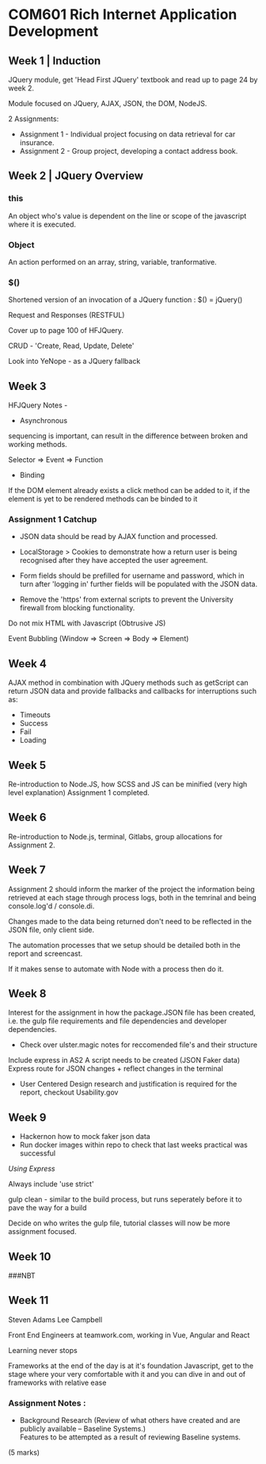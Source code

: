# COM601 Rich Internet Application Development 


## Week 1 | Induction 

JQuery module, get 'Head First JQuery' textbook and read up to page 24 by week 2. 

Module focused on JQuery, AJAX, JSON, the DOM, NodeJS.

2 Assignments: 

* Assignment 1 - Individual project focusing on data retrieval for car insurance.
* Assignment 2 - Group project, developing a contact address book.

## Week 2 | JQuery Overview 

### this 

An object who's value is dependent on the line or scope of the javascript where it is executed.

### Object 

An action performed on an array, string, variable, tranformative.

### $() 

Shortened version of an invocation of a JQuery function : $() = jQuery()

Request and Responses (RESTFUL)

Cover up to page 100 of HFJQuery.

CRUD - 'Create, Read, Update, Delete' 

Look into YeNope - as a JQuery fallback 

## Week 3

HFJQuery Notes - 

* Asynchronous 

sequencing is important, can result in the difference between broken and working methods. 

Selector => Event => Function 

* Binding 

If the DOM element already exists a click method can be added to it, if the element is yet to be rendered methods can be binded to it


### Assignment 1 Catchup 

- JSON data should be read by AJAX function and processed.

- LocalStorage > Cookies to demonstrate how a return user is being recognised after they have accepted the user agreement. 

- Form fields should be prefilled for username and password, which in turn after 'logging in' further fields will be populated with the JSON data. 

- Remove the 'https' from external scripts to prevent the University firewall from blocking functionality. 


Do not mix HTML with Javascript (Obtrusive JS)

Event Bubbling (Window => Screen => Body => Element)

## Week 4 

AJAX method in combination with JQuery methods such as getScript can return JSON data and provide fallbacks and callbacks for interruptions such as:

- Timeouts
- Success
- Fail 
- Loading 

## Week 5 

Re-introduction to Node.JS, how SCSS and JS can be minified (very high level explanation) Assignment 1 completed. 

## Week 6 

Re-introduction to Node.js, terminal, Gitlabs, group allocations for Assignment 2. 

## Week 7

Assignment 2 should inform the marker of the project the information being retrieved at each stage through process logs, both in the temrinal and being console.log'd / console.di. 

Changes made to the data being returned don't need to be reflected in the JSON file, only client side. 

The automation processes that we setup should be detailed both in the report and screencast. 

If it makes sense to automate with Node with a process then do it. 

## Week 8 

Interest for the assignment in how the package.JSON file has been created, i.e. the gulp file requirements and file dependencies and developer dependencies. 

* Check over ulster.magic notes for reccomended file's and their structure 

Include express in AS2 
A script needs to be created (JSON Faker data)
Express route for JSON changes + reflect changes in the terminal 

* User Centered Design research and justification is required for the report, checkout Usability.gov 


## Week 9

- Hackernon how to mock faker json data 
- Run docker images within repo to check that last weeks practical was successful 



*Using Express*

Always include 'use strict' 

gulp clean - similar to the build process, but runs seperately before it to pave the way for a build 

Decide on who writes the gulp file, tutorial classes will now be more assignment focused.

## Week 10 

###NBT 

## Week 11

Steven Adams
Lee Campbell 

Front End Engineers at teamwork.com, working in Vue, Angular and React 

Learning never stops 

Frameworks at the end of the day is at it's foundation Javascript, get to the stage where your very comfortable with it and you can dive in and out of frameworks with relative ease


### Assignment Notes : 

* Background Research
(Review	of	what	others	have	created	and	are	publicly	available	– Baseline	Systems.)		
Features	to	be	attempted	as	a result	of	reviewing	Baseline systems.

(5 marks)


